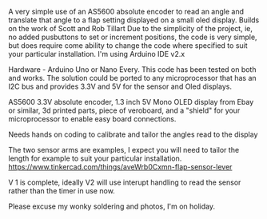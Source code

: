 A very simple use of an AS5600 absolute encoder to read an angle and translate that angle to a flap setting displayed on a small oled display. Builds on the work of Scott and Rob Tillart
Due to the simplicity of the project, ie, no added pusbuttons to set or increment positions, the code is very simple, but does require come ability to change the code where specified to suit your particular installation. I'm using Arduino IDE v2.x

Hardware - Arduino Uno or Nano Every. This code has been tested on both and works. The solution could be ported to any microprocessor that has an I2C bus and provides 3.3V and 5V for the sensor and Oled displays.

AS5600 3.3V absolute encoder, 1.3 inch 5V Mono OLED display from Ebay or similar, 3d printed parts, piece of veroboard, and a "shield" for your microprocessor to enable easy board connections.

Needs hands on coding to calibrate and tailor the angles read to the display

The two sensor arms are examples, I expect you will need to tailor the length for example to suit your particular installation.
https://www.tinkercad.com/things/aveWrb0Cxmn-flap-sensor-lever

V 1 is complete, ideally V2 will use interupt handling to read the sensor rather than the timer in use now.

Please excuse my wonky soldering and photos, I'm on holiday.
